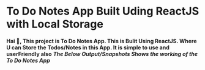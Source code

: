 # To Do Notes App Built Uding ReactJS with Local Storage

**Hai 👋, This project is To Do Notes App. This is Bulit Using ReactJS. Where U can Store the Todos/Notes in this App. It is simple to use and userFriendly also**
***The Below Output/Snapshots Shows the working of the To Do Notes App***
